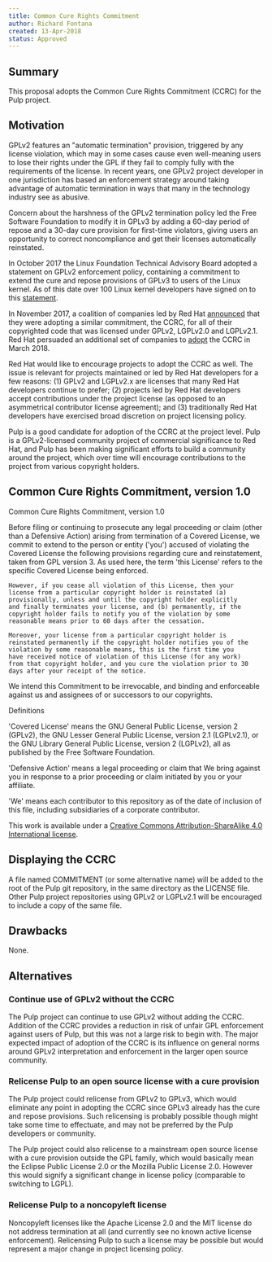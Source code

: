 ```yaml
---
title: Common Cure Rights Commitment
author: Richard Fontana
created: 13-Apr-2018
status: Approved
---
```


## Summary

This proposal adopts the Common Cure Rights Commitment (CCRC) for the
Pulp project.

## Motivation

GPLv2 features an "automatic termination" provision, triggered by any
license violation, which may in some cases cause even well-meaning
users to lose their rights under the GPL if they fail to comply fully
with the requirements of the license. In recent years, one GPLv2
project developer in one jurisdiction has based an enforcement
strategy around taking advantage of automatic termination in ways that
many in the technology industry see as abusive.

Concern about the harshness of the GPLv2 termination policy led the
Free Software Foundation to modify it in GPLv3 by adding a 60-day
period of repose and a 30-day cure provision for first-time violators,
giving users an opportunity to correct noncompliance and get their
licenses automatically reinstated.

In October 2017 the Linux Foundation Technical Advisory Board adopted
a statement on GPLv2 enforcement policy, containing a commitment to
extend the cure and repose provisions of GPLv3 to users of the Linux
kernel. As of this date over 100 Linux kernel developers have signed
on to this
[statement](https://git.kernel.org/pub/scm/linux/kernel/git/torvalds/linux.git/tree/Documentation/process/kernel-enforcement-statement.rst).

In November 2017, a coalition of companies led by Red Hat
[announced](https://www.redhat.com/en/about/press-releases/technology-industry-leaders-join-forces-increase-predictability-open-source-licensing)
that they were adopting a similar commitment, the CCRC, for all of
their copyrighted code that was licensed under GPLv2, LGPLv2.0 and
LGPLv2.1. Red Hat persuaded an additional set of companies to
[adopt](https://www.redhat.com/en/about/press-releases/momentum-builds-new-wave-technology-industry-leaders-join-efforts-increase-predictability-open-source-licensing)
the CCRC in March 2018.

Red Hat would like to encourage projects to adopt the CCRC as
well. The issue is relevant for projects maintained or led by Red Hat
developers for a few reasons: (1) GPLv2 and LGPLv2.x are licenses that
many Red Hat developers continue to prefer; (2) projects led by Red
Hat developers accept contributions under the project license (as
opposed to an asymmetrical contributor license agreement); and (3)
traditionally Red Hat developers have exercised broad discretion on
project licensing policy.

Pulp is a good candidate for adoption of the CCRC at the project
level. Pulp is a GPLv2-licensed community project of commercial
significance to Red Hat, and Pulp has been making significant efforts
to build a community around the project, which over time will
encourage contributions to the project from various copyright holders.

## Common Cure Rights Commitment, version 1.0

Common Cure Rights Commitment, version 1.0
 
Before filing or continuing to prosecute any legal proceeding or claim
(other than a Defensive Action) arising from termination of a Covered
License, we commit to extend to the person or entity ('you') accused
of violating the Covered License the following provisions regarding
cure and reinstatement, taken from GPL version 3. As used here, the
term 'this License' refers to the specific Covered License being
enforced.

    However, if you cease all violation of this License, then your
    license from a particular copyright holder is reinstated (a)
    provisionally, unless and until the copyright holder explicitly
    and finally terminates your license, and (b) permanently, if the
    copyright holder fails to notify you of the violation by some
    reasonable means prior to 60 days after the cessation.

    Moreover, your license from a particular copyright holder is
    reinstated permanently if the copyright holder notifies you of the
    violation by some reasonable means, this is the first time you
    have received notice of violation of this License (for any work)
    from that copyright holder, and you cure the violation prior to 30
    days after your receipt of the notice.

We intend this Commitment to be irrevocable, and binding and
enforceable against us and assignees of or successors to our
copyrights.

Definitions

'Covered License' means the GNU General Public License, version 2
(GPLv2), the GNU Lesser General Public License, version 2.1
(LGPLv2.1), or the GNU Library General Public License, version 2
(LGPLv2), all as published by the Free Software Foundation.

'Defensive Action' means a legal proceeding or claim that We bring
against you in response to a prior proceeding or claim initiated by
you or your affiliate.

'We' means each contributor to this repository as of the date of
inclusion of this file, including subsidiaries of a corporate
contributor.

This work is available under a [Creative Commons Attribution-ShareAlike 4.0 International license](https://creativecommons.org/licenses/by-sa/4.0/).

## Displaying the CCRC

A file named COMMITMENT (or some alternative name) will be added to
the root of the Pulp git repository, in the same directory as the
LICENSE file. Other Pulp project repositories using GPLv2 or LGPLv2.1
will be encouraged to include a copy of the same file.

## Drawbacks

None.

## Alternatives

### Continue use of GPLv2 without the CCRC

The Pulp project can continue to use GPLv2 without adding the
CCRC. Addition of the CCRC provides a reduction in risk of unfair GPL
enforcement against users of Pulp, but this was not a large risk to
begin with. The major expected impact of adoption of the CCRC is its
influence on general norms around GPLv2 interpretation and enforcement
in the larger open source community.

### Relicense Pulp to an open source license with a cure provision

The Pulp project could relicense from GPLv2 to GPLv3, which would
eliminate any point in adopting the CCRC since GPLv3 already has the
cure and repose provisions. Such relicensing is probably possible
though might take some time to effectuate, and may not be preferred by
the Pulp developers or community.

The Pulp project could also relicense to a mainstream open source
license with a cure provision outside the GPL family, which would
basically mean the Eclipse Public License 2.0 or the Mozilla Public
License 2.0. However this would signify a significant change in
license policy (comparable to switching to LGPL).

### Relicense Pulp to a noncopyleft license

Noncopyleft licenses like the Apache License 2.0 and the MIT license
do not address termination at all (and currently see no known active
license enforcement). Relicensing Pulp to such a license may be
possible but would represent a major change in project licensing
policy.

